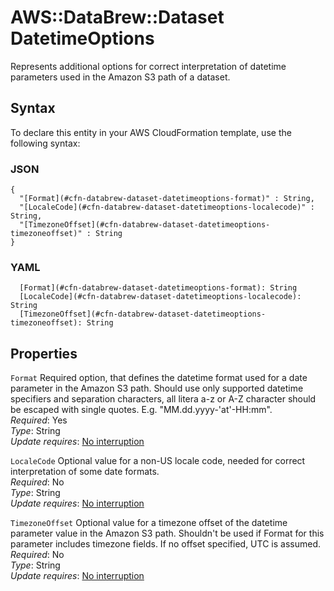 # AWS::DataBrew::Dataset DatetimeOptions<a name="aws-properties-databrew-dataset-datetimeoptions"></a>

Represents additional options for correct interpretation of datetime parameters used in the Amazon S3 path of a dataset\.

## Syntax<a name="aws-properties-databrew-dataset-datetimeoptions-syntax"></a>

To declare this entity in your AWS CloudFormation template, use the following syntax:

### JSON<a name="aws-properties-databrew-dataset-datetimeoptions-syntax.json"></a>

```
{
  "[Format](#cfn-databrew-dataset-datetimeoptions-format)" : String,
  "[LocaleCode](#cfn-databrew-dataset-datetimeoptions-localecode)" : String,
  "[TimezoneOffset](#cfn-databrew-dataset-datetimeoptions-timezoneoffset)" : String
}
```

### YAML<a name="aws-properties-databrew-dataset-datetimeoptions-syntax.yaml"></a>

```
  [Format](#cfn-databrew-dataset-datetimeoptions-format): String
  [LocaleCode](#cfn-databrew-dataset-datetimeoptions-localecode): String
  [TimezoneOffset](#cfn-databrew-dataset-datetimeoptions-timezoneoffset): String
```

## Properties<a name="aws-properties-databrew-dataset-datetimeoptions-properties"></a>

`Format`  <a name="cfn-databrew-dataset-datetimeoptions-format"></a>
Required option, that defines the datetime format used for a date parameter in the Amazon S3 path\. Should use only supported datetime specifiers and separation characters, all litera a\-z or A\-Z character should be escaped with single quotes\. E\.g\. "MM\.dd\.yyyy\-'at'\-HH:mm"\.  
*Required*: Yes  
*Type*: String  
*Update requires*: [No interruption](https://docs.aws.amazon.com/AWSCloudFormation/latest/UserGuide/using-cfn-updating-stacks-update-behaviors.html#update-no-interrupt)

`LocaleCode`  <a name="cfn-databrew-dataset-datetimeoptions-localecode"></a>
Optional value for a non\-US locale code, needed for correct interpretation of some date formats\.  
*Required*: No  
*Type*: String  
*Update requires*: [No interruption](https://docs.aws.amazon.com/AWSCloudFormation/latest/UserGuide/using-cfn-updating-stacks-update-behaviors.html#update-no-interrupt)

`TimezoneOffset`  <a name="cfn-databrew-dataset-datetimeoptions-timezoneoffset"></a>
Optional value for a timezone offset of the datetime parameter value in the Amazon S3 path\. Shouldn't be used if Format for this parameter includes timezone fields\. If no offset specified, UTC is assumed\.  
*Required*: No  
*Type*: String  
*Update requires*: [No interruption](https://docs.aws.amazon.com/AWSCloudFormation/latest/UserGuide/using-cfn-updating-stacks-update-behaviors.html#update-no-interrupt)